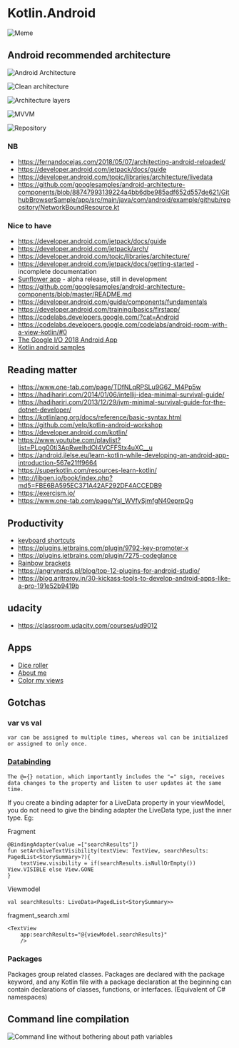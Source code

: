 # Kotlin.Android

![Meme](https://cdn-images-1.medium.com/max/1600/0*fg_6c7tcoexdgSng.jpg)

## Android recommended architecture

![Android Architecture](https://developer.android.com/topic/libraries/architecture/images/final-architecture.png)

![Clean architecture](https://raw.githubusercontent.com/android10/Sample-Data/master/Android-CleanArchitecture-Kotlin/architecture/clean_architecture_reloaded_main.png)

![Architecture layers](https://raw.githubusercontent.com/android10/Sample-Data/master/Android-CleanArchitecture-Kotlin/architecture/clean_architecture_reloaded_layers.png)

![MVVM](https://raw.githubusercontent.com/android10/Sample-Data/master/Android-CleanArchitecture-Kotlin/architecture/clean_architecture_reloaded_mvvm_app.png)

![Repository](https://raw.githubusercontent.com/android10/Sample-Data/master/Android-CleanArchitecture-Kotlin/architecture/clean_archictecture_reloaded_repository.png)

### NB
* https://fernandocejas.com/2018/05/07/architecting-android-reloaded/
* https://developer.android.com/jetpack/docs/guide
* https://developer.android.com/topic/libraries/architecture/livedata
* https://github.com/googlesamples/android-architecture-components/blob/88747993139224a4bb6dbe985adf652d557de621/GithubBrowserSample/app/src/main/java/com/android/example/github/repository/NetworkBoundResource.kt

### Nice to have

* https://developer.android.com/jetpack/docs/guide
* https://developer.android.com/jetpack/arch/
* https://developer.android.com/topic/libraries/architecture/
* https://developer.android.com/jetpack/docs/getting-started - incomplete documentation
* [Sunflower app](https://github.com/googlesamples/android-sunflower) - alpha release, still in development
* https://github.com/googlesamples/android-architecture-components/blob/master/README.md
* https://developer.android.com/guide/components/fundamentals
* https://developer.android.com/training/basics/firstapp/
* https://codelabs.developers.google.com/?cat=Android
* https://codelabs.developers.google.com/codelabs/android-room-with-a-view-kotlin/#0
* [The Google I/O 2018 Android App ](https://github.com/google/iosched)
* [Kotlin android samples](https://developer.android.com/samples/?language=kotlin)

## Reading matter
* https://www.one-tab.com/page/TDfNLqRPSLu9G6Z_M4Pp5w
* https://hadihariri.com/2014/01/06/intellij-idea-minimal-survival-guide/
* https://hadihariri.com/2013/12/29/jvm-minimal-survival-guide-for-the-dotnet-developer/
* https://kotlinlang.org/docs/reference/basic-syntax.html
* https://github.com/yelp/kotlin-android-workshop
* https://developer.android.com/kotlin/
* https://www.youtube.com/playlist?list=PLpg00ti3ApRweIhdOI4VCFFStx4uXC__u
* https://android.jlelse.eu/learn-kotlin-while-developing-an-android-app-introduction-567e21ff9664
* https://superkotlin.com/resources-learn-kotlin/
* http://libgen.io/book/index.php?md5=FBE6BA595EC371A42AF292DF4ACCEDB9
* https://exercism.io/
* https://www.one-tab.com/page/YsI_WVfySjmfgN40eprpQg

## Productivity
* [keyboard shortcuts](https://developer.android.com/studio/intro/keyboard-shortcuts)
* https://plugins.jetbrains.com/plugin/9792-key-promoter-x
* https://plugins.jetbrains.com/plugin/7275-codeglance
* [Rainbow brackets](https://plugins.jetbrains.com/plugin/10080-rainbow-brackets)
* https://angrynerds.pl/blog/top-12-plugins-for-android-studio/
* https://blog.aritraroy.in/30-kickass-tools-to-develop-android-apps-like-a-pro-191e52b9419b

## udacity
* https://classroom.udacity.com/courses/ud9012

## Apps

* [Dice roller](https://github.com/asterixorobelix/Kotlin.Android/tree/master/udacity/DevelopingAndroidAppswithKotlin/diceRoller)
* [About me](https://github.com/asterixorobelix/Kotlin.Android/tree/master/udacity/DevelopingAndroidAppswithKotlin/AboutMe)
* [Color my views](https://github.com/asterixorobelix/Kotlin.Android/tree/master/udacity/DevelopingAndroidAppswithKotlin/ColorMyViews)


## Gotchas

### var vs val
    var can be assigned to multiple times, whereas val can be initialized or assigned to only once.
### [Databinding](https://developer.android.com/topic/libraries/data-binding/two-way)
    The @={} notation, which importantly includes the "=" sign, receives data changes to the property and listen to user updates at the same time.
    
If you create a binding adapter for a LiveData property in your viewModel, you do not need to give the binding adapter the LiveData type, just the inner type. Eg:

Fragment
```
@BindingAdapter(value =["searchResults"])
fun setArchiveTextVisibility(textView: TextView, searchResults: PagedList<StorySummary>?){
    textView.visibility = if(searchResults.isNullOrEmpty()) View.VISIBLE else View.GONE
}
```

Viewmodel
```
val searchResults: LiveData<PagedList<StorySummary>>
```

fragment_search.xml
```
<TextView
    app:searchResults="@{viewModel.searchResults}"
    />
```
    
### Packages
Packages group related classes. Packages are declared with the package keyword, and any Kotlin file with a package declaration at the beginning can contain declarations of classes, functions, or interfaces. 
(Equivalent of C# namespaces)
    
## Command line compilation
![Command line without bothering about path variables](https://drive.google.com/uc?export=view&id=1447LFz3pLuU9s5dG1kTVjU97a6EJG6Sg)

